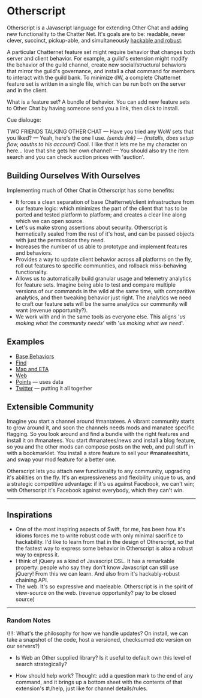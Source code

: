 # Otherscript

Otherscript is a Javascript language for extending Other Chat and adding new functionality to the Chatter Net. It's goals are to be: readable, never clever, succinct, pickup-able, and simultaneously [hackable and robust](#inspirations).

A particular Chatternet feature set might require behavior that changes both server and client behavior. For example, a guild's extension might modify the behavior of the guild channel, create new social/structural behaviors that mirror the guild's governance, and install a chat command for members to interact with the guild bank. To minimize dW, a complete Chatternet feature set is written in a single file, which can be run both on the server and in the client.

What is a feature set? A bundle of behavior. You can add new feature sets to Other Chat by having someone send you a link, then click to install.

Cue dialouge:

TWO FRIENDS TALKING OTHER CHAT — Have you tried any WoW sets that you liked? — Yeah, here's the one I use. _(sends link)_ — _(installs, does setup flow, oauths to his account)_ Cool. I like that it lets me be my character on here... love that she gets her own channel! — You should also try the item search and you can check auction prices with 'auction'.



## Building Ourselves With Ourselves

Implementing much of Other Chat in Otherscript has some benefits:

- It forces a clean separation of base Chatternet/client infrastructure from our feature logic: which minimizes the part of the client that has to be ported and tested platform to platform; and creates a clear line along which we can open source.
- Let's us make strong assertions about security. Otherscript is hermetically sealed from the rest of it's host, and can be passed objects with just the permissions they need.
- Increases the number of us able to prototype and implement features and behaviors.
- Provides a way to update client behavior across all platforms on the fly, roll out features to specific communities, and rollback miss-behaving functionality.
- Allows us to automatically build granular usage and telemetry analytics for feature sets. Imagine being able to test and compare multiple versions of our commands in the wild at the same time, with comparitive analytics, and then tweaking behavior just right. The analytics we need to craft our feature sets will be the same analytics our community will want (revenue opportunity?).
- We work with and in the same tools as everyone else. This aligns '_us making what the community needs_' with '_us making what we need_'.



## Examples

* [Base Behaviors](base.pseudo.js)
* [Find](find.pseudo.js)
* [Map and ETA](map.pseudo.js)
* [Web](web.pseudo.js)
* [Points](points.pseudo.js) &mdash; uses data
* [Twitter](twitter.pseudo.js) &mdash; putting it all together

## Extensible Community

Imagine you start a channel around #mantatees. A vibrant community starts to grow around it, and soon the channels needs mods and manatee specific flagging. So you look around and find a bundle with the right features and install it on #manatees. You start #manatees/news and install a blog feature, so you and the other mods can compose posts on the web, and pull stuff in with a bookmarklet. You install a store feature to sell your #manateeshirts, and swap your mod feature for a better one.

Otherscript lets you attach new functionality to any community, upgrading it's abilities on the fly. It's an expressiveness and flexibility unique to us, and a strategic competitive advantage: if it's us against Facebook, we can't win; with Otherscript it's Facebook against everybody, which they can't win.

---

## Inspirations

- One of the most inspiring aspects of Swift, for me, has been how it's idioms forces me to write robust code with only minimal sacrifice to hackability. I'd like to learn from that in the design of Otherscript, so that the fastest way to express some behavior in Otherscript is also a robust way to express it.
- I think of jQuery as a kind of Javascript DSL. It has a remarkable property: people who say they don't know Javascript can still use jQuery! From this we can learn. And also from it's hackably-robust chaining API.
- The web. It's so expressive and maeleable. Otherscript is in the spirit of view-source on the web. (revenue opportunity? pay to be closed source)


--------------------------

### Random Notes

(!!!: What's the philosophy for how we handle updates? On install, we can take a snapshot of the code, host a versioned, checksumed etc version on our servers?)


* Is Web an Other supplied library? Is it useful to default own this level of search strategically?

* How should help work? Thought: add a question mark to the end of any command, and it brings up a bottom sheet with the contents of that extension's #:/help, just like for channel details/rules.